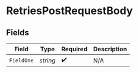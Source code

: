 # RetriesPostRequestBody


## Fields

| Field              | Type               | Required           | Description        |
| ------------------ | ------------------ | ------------------ | ------------------ |
| `FieldOne`         | *string*           | :heavy_check_mark: | N/A                |